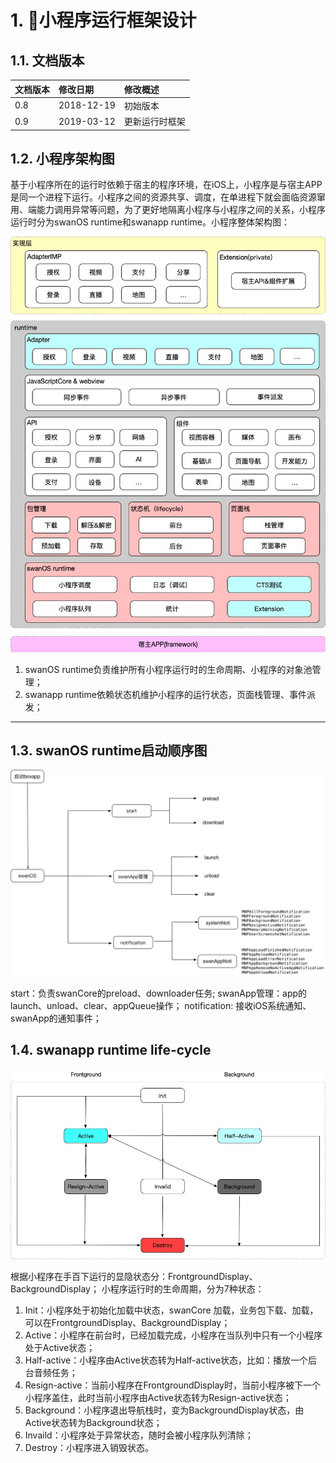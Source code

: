 
# 1. 小程序运行框架设计
## 1.1. 文档版本

|文档版本|修改日期|修改概述|
|:--|:--|:--|
|0.8|2018-12-19|初始版本|
|0.9|2019-03-12|更新运行时框架|

## 1.2. 小程序架构图
基于小程序所在的运行时依赖于宿主的程序环境，在iOS上，小程序是与宿主APP是同一个进程下运行。小程序之间的资源共享、调度，在单进程下就会面临资源窜用、端能力调用异常等问题，为了更好地隔离小程序与小程序之间的关系，小程序运行时分为swanOS runtime和swanapp runtime。小程序整体架构图：

![](media/15452227071695.jpg)


 1. swanOS runtime负责维护所有小程序运行时的生命周期、小程序的对象池管理；
 2. swanapp runtime依赖状态机维护小程序的运行状态，页面栈管理、事件派发；
 
-----

## 1.3. swanOS runtime启动顺序图
![](media/15452220654465.jpg)


 start：负责swanCore的preload、downloader任务;
 swanApp管理：app的launch、unload、clear、appQueue操作；
 notification: 接收iOS系统通知、swanApp的通知事件；
 
## 1.4. swanapp runtime life-cycle
![](media/15452220789191.jpg)


根据小程序在手百下运行的显隐状态分：FrontgroundDisplay、BackgroundDisplay；
小程序运行时的生命周期，分为7种状态：

 1. Init：小程序处于初始化加载中状态，swanCore 加载，业务包下载、加载，可以在FrontgroundDisplay、BackgroundDisplay；
 2. Active：小程序在前台时，已经加载完成，小程序在当队列中只有一个小程序处于Active状态；
 3. Half-active：小程序由Active状态转为Half-active状态，比如：播放一个后台音频任务；
 4. Resign-active：当前小程序在FrontgroundDisplay时，当前小程序被下一个小程序盖住，此时当前小程序由Active状态转为Resign-active状态；
 5. Background：小程序退出导航栈时，变为BackgroundDisplay状态，由Active状态转为Background状态；
 6. Invaild：小程序处于异常状态，随时会被小程序队列清除；
 7. Destroy：小程序进入销毁状态。